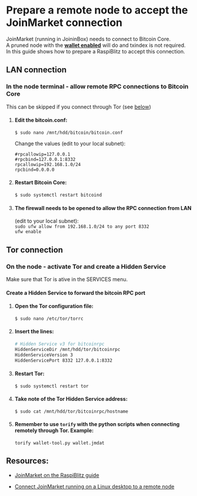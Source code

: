 # Prepare a remote node to accept the JoinMarket connection
JoinMarket (running in JoininBox) needs to connect to Bitcoin Core.  
A pruned node with the [**wallet enabled**](FAQ.md#activate-the-bitcoind-wallet-on-a-raspiblitz) will do and txindex is not required.  
In this guide shows how to prepare a RaspiBlitz to accept this connection.

## LAN connection

### In the node terminal - allow remote RPC connections to Bitcoin Core
This can be skipped if you connect through Tor (see [below](#tor-connection))

1) #### Edit the bitcoin.conf:  
    `$ sudo nano /mnt/hdd/bitcoin/bitcoin.conf`

    Change the values (edit to your local subnet): 
    ```
    #rpcallowip=127.0.0.1
    #rpcbind=127.0.0.1:8332
    rpcallowip=192.168.1.0/24
    rpcbind=0.0.0.0
    ```
2) #### Restart Bitcoin Core:  
    `$ sudo systemctl restart bitcoind`

3) #### The firewall needs to be opened to allow the RPC connection from LAN
    (edit to your local subnet):  
    `sudo ufw allow from 192.168.1.0/24 to any port 8332`  
    `ufw enable`

## Tor connection

### On the node - activate Tor and create a Hidden Service

Make sure that Tor is ative in the SERVICES menu.

#### Create a Hidden Service to forward the bitcoin RPC port

1) #### Open the Tor configuration file:  
    `$ sudo nano /etc/tor/torrc`

2) #### Insert the lines:
    ```bash
    # Hidden Service v3 for bitcoinrpc
    HiddenServiceDir /mnt/hdd/tor/bitcoinrpc
    HiddenServiceVersion 3
    HiddenServicePort 8332 127.0.0.1:8332
    ```
3) #### Restart Tor:   
    `$ sudo systemctl restart tor` 

4) #### Take note of the Tor Hidden Service address:  
    `$ sudo cat /mnt/hdd/tor/bitcoinrpc/hostname`

5) #### Remember to use `torify` with the python scripts when connecting remotely through Tor. Example:
    `torify wallet-tool.py wallet.jmdat`

## Resources:

* [JoinMarket on the RaspiBlitz guide](https://github.com/openoms/bitcoin-tutorials/blob/master/joinmarket/README.md)

* [Connect JoinMarket running on a Linux desktop to a remote node](https://github.com/openoms/bitcoin-tutorials/blob/master/joinmarket/joinmarket_desktop_to_blitz.md)